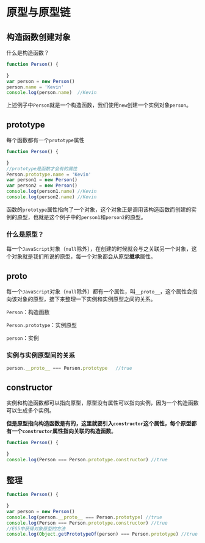 # 原型与原型链

## 构造函数创建对象

什么是构造函数？

```javascript
function Person() {
    
}
var person = new Person()
person.name = 'Kevin'
console.log(person.name)  //Kevin
```

上述例子中`Person`就是一个构造函数，我们使用`new`创建一个实例对象`person`。

## prototype

每个函数都有一个`prototype`属性

```javascript
function Person() {
    
}
//prototype是函数才会有的属性
Person.prototype.name = 'Kevin'
var person1 = new Person()
var person2 = new Person()
console.log(person1.name) //Kevin
console.log(person2.name) //Kevin
```

函数的`prototype`属性指向了一个对象，这个对象正是调用该构造函数而创建的实例的原型，也就是这个例子中的`person1`和`person2`的原型。

### 什么是原型？

每一个`JavaScript`对象（`null`除外），在创建的时候就会与之关联另一个对象，这个对象就是我们所说的原型，每一个对象都会从原型**继承**属性。

## __proto__

每一个`JavaScript`对象（`null`除外）都有一个属性，叫`__proto__`，这个属性会指向该对象的原型，接下来整理一下实例和实例原型之间的关系。

`Person`：构造函数

`Person.prototype`：实例原型

`person`：实例

### 实例与实例原型间的关系

```javascript
person.__proto__ === Person.prototype   //true
```

## constructor

实例和构造函数都可以指向原型，原型没有属性可以指向实例，因为一个构造函数可以生成多个实例。

**但是原型指向构造函数是有的，这里就要引入`constructor`这个属性，每个原型都有一个`constructor`属性指向关联的构造函数**。

```javascript
function Person() {
    
}
console.log(Person === Person.prototype.constructor) //true
```

## 整理

```javascript
function Person() {
    
}
var person = new Person()
console.log(person.__proto__ === Person.prototype) //true
console.log(Person === Person.prototype.constructor) //true
//ES5中获得对象原型的方法
console.log(Object.getPrototypeOf(person) === Person.prototype) //true
```

